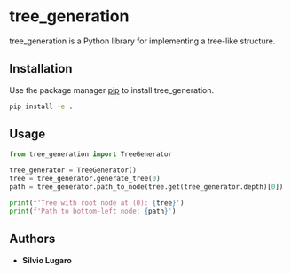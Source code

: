 # tree_generation

tree_generation is a Python library for implementing a tree-like structure.

## Installation

Use the package manager [pip](https://pip.pypa.io/en/stable/) to install tree_generation.

```bash
pip install -e .
```

## Usage

```python
from tree_generation import TreeGenerator

tree_generator = TreeGenerator()
tree = tree_generator.generate_tree(0)
path = tree_generator.path_to_node(tree.get(tree_generator.depth)[0])

print(f'Tree with root node at (0): {tree}')
print(f'Path to bottom-left node: {path}')
```

## Authors

* **Silvio Lugaro**
